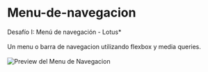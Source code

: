 # Menu-de-navegacion
Desafío I: Menú de navegación - Lotus*
\
\
Un menu o barra de navegacion utilizando flexbox y media queries.
\
\
![Preview del Menu de Navegacion](https://github.com/EluxBs/menu-de-navegacion/blob/master/img/Preview-Trabajo.png)
